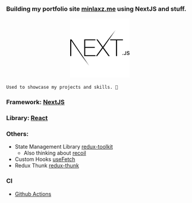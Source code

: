 ### Building my portfolio site [minlaxz.me](https://minlaxz.me/) using NextJS and stuff.

<div align="center">

![](docs/next.svg)

</div>

```
Used to showcase my projects and skills. 👻
```

### Framework: [NextJS](https://nextjs.org/)

### Library: [React](https://reactjs.org/)

### Others:

- State Management Library [redux-toolkit](https://redux.js.org/)
  + Also thinking about [recoil](https://recoiljs.org/)
- Custom Hooks [useFetch](https://github.com/minlaxz/minlaxz.github.io/blob/main/src/Hooks/useFetch.jsx)
- Redux Thunk [redux-thunk](https://github.com/reduxjs/redux-thunk)

### CI

- [Github Actions](https://actions.github.com/)
